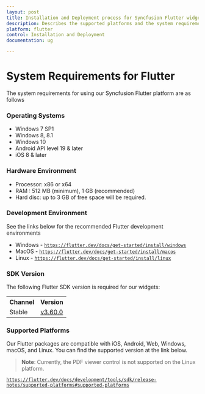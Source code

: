 ```yaml
---
layout: post
title: Installation and Deployment process for Syncfusion Flutter widgets
description: Describes the supported platforms and the system requirements to install the Syncfusion Flutter widgets.
platform: flutter
control: Installation and Deployment
documentation: ug

---
```


# System Requirements for Flutter

The system requirements for using our Syncfusion Flutter platform are as follows

### Operating Systems

* Windows 7 SP1
* Windows 8, 8.1
* Windows 10
* Android API level 19 & later
* iOS 8 & later

### Hardware Environment

* Processor: x86 or x64
* RAM : 512 MB (minimum), 1 GB (recommended)
* Hard disc: up to 3 GB of free space will be required.

### Development Environment

See the links below for the recommended Flutter development environments

* Windows - [`https://flutter.dev/docs/get-started/install/windows`](https://docs.flutter.dev/get-started/install/windows)
* MacOS - [`https://flutter.dev/docs/get-started/install/macos`](https://docs.flutter.dev/get-started/install/macos)
* Linux - [`https://flutter.dev/docs/get-started/install/linux`](https://docs.flutter.dev/get-started/install/linux)

### SDK Version

The following Flutter SDK version is required for our widgets:

<table>
    <tr>
        <th>Channel</th>
        <th>Version</th>
    </tr>
    <tr>
        <td>Stable</td>
        <td style="text-align:center">
            <a href="https://storage.googleapis.com/flutter_infra_release/releases/stable/windows/flutter_windows_3.16.0-stable.zip">v3.60.0</a>
        </td>
    </tr>
</table>

### Supported Platforms

Our Flutter packages are compatible with iOS, Android, Web, Windows, macOS, and Linux. You can find the supported version at the link below.

>**Note**: Currently, the PDF viewer control is not supported on the Linux platform.

[`https://flutter.dev/docs/development/tools/sdk/release-notes/supported-platforms#supported-platforms`](https://flutter.dev/docs/development/tools/sdk/release-notes/supported-platforms#supported-platforms)
